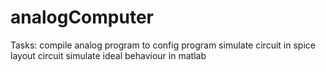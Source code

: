 # analogComputer
Tasks:
  compile analog program to config program
  simulate circuit in spice
  layout circuit
  simulate ideal behaviour in matlab
